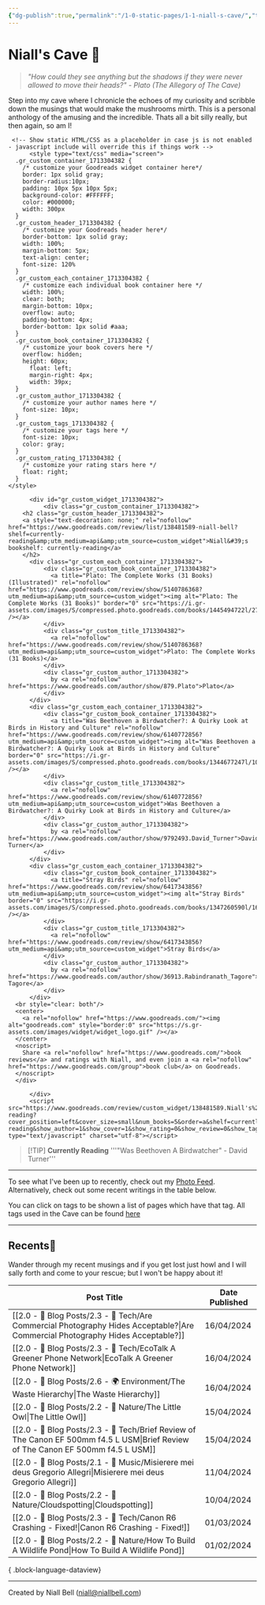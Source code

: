 ```yaml
---
{"dg-publish":true,"permalink":"/1-0-static-pages/1-1-niall-s-cave/","title":"Niall's Cave","tags":["gardenEntry"],"noteIcon":"default","created":"2024-04-07T21:59:11.083+01:00","updated":"2024-04-16T22:56:22.690+01:00"}
---
```


# Niall's Cave 🦇

> *"How could they see anything but the shadows if they were never allowed to move their heads?"* - *Plato (The Allegory of The Cave)*

Step into my cave where I chronicle the echoes of my curiosity and scribble down the musings that would make the mushrooms mirth. This is a personal anthology of the amusing and the incredible. Thats all a bit silly really, but then again, so am I!

```
 <!-- Show static HTML/CSS as a placeholder in case js is not enabled - javascript include will override this if things work -->
      <style type="text/css" media="screen">
  .gr_custom_container_1713304382 {
    /* customize your Goodreads widget container here*/
    border: 1px solid gray;
    border-radius:10px;
    padding: 10px 5px 10px 5px;
    background-color: #FFFFFF;
    color: #000000;
    width: 300px
  }
  .gr_custom_header_1713304382 {
    /* customize your Goodreads header here*/
    border-bottom: 1px solid gray;
    width: 100%;
    margin-bottom: 5px;
    text-align: center;
    font-size: 120%
  }
  .gr_custom_each_container_1713304382 {
    /* customize each individual book container here */
    width: 100%;
    clear: both;
    margin-bottom: 10px;
    overflow: auto;
    padding-bottom: 4px;
    border-bottom: 1px solid #aaa;
  }
  .gr_custom_book_container_1713304382 {
    /* customize your book covers here */
    overflow: hidden;
    height: 60px;
      float: left;
      margin-right: 4px;
      width: 39px;
  }
  .gr_custom_author_1713304382 {
    /* customize your author names here */
    font-size: 10px;
  }
  .gr_custom_tags_1713304382 {
    /* customize your tags here */
    font-size: 10px;
    color: gray;
  }
  .gr_custom_rating_1713304382 {
    /* customize your rating stars here */
    float: right;
  }
</style>

      <div id="gr_custom_widget_1713304382">
          <div class="gr_custom_container_1713304382">
    <h2 class="gr_custom_header_1713304382">
    <a style="text-decoration: none;" rel="nofollow" href="https://www.goodreads.com/review/list/138481589-niall-bell?shelf=currently-reading&amp;utm_medium=api&amp;utm_source=custom_widget">Niall&#39;s bookshelf: currently-reading</a>
    </h2>
      <div class="gr_custom_each_container_1713304382">
          <div class="gr_custom_book_container_1713304382">
            <a title="Plato: The Complete Works (31 Books) (Illustrated)" rel="nofollow" href="https://www.goodreads.com/review/show/5140786368?utm_medium=api&amp;utm_source=custom_widget"><img alt="Plato: The Complete Works (31 Books)" border="0" src="https://i.gr-assets.com/images/S/compressed.photo.goodreads.com/books/1445494722l/27253498._SY75_.jpg" /></a>
          </div>
          <div class="gr_custom_title_1713304382">
            <a rel="nofollow" href="https://www.goodreads.com/review/show/5140786368?utm_medium=api&amp;utm_source=custom_widget">Plato: The Complete Works (31 Books)</a>
          </div>
          <div class="gr_custom_author_1713304382">
            by <a rel="nofollow" href="https://www.goodreads.com/author/show/879.Plato">Plato</a>
          </div>
      </div>
      <div class="gr_custom_each_container_1713304382">
          <div class="gr_custom_book_container_1713304382">
            <a title="Was Beethoven a Birdwatcher?: A Quirky Look at Birds in History and Culture" rel="nofollow" href="https://www.goodreads.com/review/show/6140772856?utm_medium=api&amp;utm_source=custom_widget"><img alt="Was Beethoven a Birdwatcher?: A Quirky Look at Birds in History and Culture" border="0" src="https://i.gr-assets.com/images/S/compressed.photo.goodreads.com/books/1344677247l/10897859._SX50_.jpg" /></a>
          </div>
          <div class="gr_custom_title_1713304382">
            <a rel="nofollow" href="https://www.goodreads.com/review/show/6140772856?utm_medium=api&amp;utm_source=custom_widget">Was Beethoven a Birdwatcher?: A Quirky Look at Birds in History and Culture</a>
          </div>
          <div class="gr_custom_author_1713304382">
            by <a rel="nofollow" href="https://www.goodreads.com/author/show/9792493.David_Turner">David Turner</a>
          </div>
      </div>
      <div class="gr_custom_each_container_1713304382">
          <div class="gr_custom_book_container_1713304382">
            <a title="Stray Birds" rel="nofollow" href="https://www.goodreads.com/review/show/6417343856?utm_medium=api&amp;utm_source=custom_widget"><img alt="Stray Birds" border="0" src="https://i.gr-assets.com/images/S/compressed.photo.goodreads.com/books/1347260590l/166350._SY75_.jpg" /></a>
          </div>
          <div class="gr_custom_title_1713304382">
            <a rel="nofollow" href="https://www.goodreads.com/review/show/6417343856?utm_medium=api&amp;utm_source=custom_widget">Stray Birds</a>
          </div>
          <div class="gr_custom_author_1713304382">
            by <a rel="nofollow" href="https://www.goodreads.com/author/show/36913.Rabindranath_Tagore">Rabindranath Tagore</a>
          </div>
      </div>
  <br style="clear: both"/>
  <center>
    <a rel="nofollow" href="https://www.goodreads.com/"><img alt="goodreads.com" style="border:0" src="https://s.gr-assets.com/images/widget/widget_logo.gif" /></a>
  </center>
  <noscript>
    Share <a rel="nofollow" href="https://www.goodreads.com/">book reviews</a> and ratings with Niall, and even join a <a rel="nofollow" href="https://www.goodreads.com/group">book club</a> on Goodreads.
  </noscript>
  </div>

      </div>
      <script src="https://www.goodreads.com/review/custom_widget/138481589.Niall's%20bookshelf:%20currently-reading?cover_position=left&cover_size=small&num_books=5&order=a&shelf=currently-reading&show_author=1&show_cover=1&show_rating=0&show_review=0&show_tags=0&show_title=1&sort=date_read&widget_bg_color=FFFFFF&widget_bg_transparent=&widget_border_width=1&widget_id=1713304382&widget_text_color=000000&widget_title_size=medium&widget_width=medium" type="text/javascript" charset="utf-8"></script>
```

>[!TIP] **Currently Reading**
>'''"Was Beethoven A Birdwatcher" - David Turner'''

---

To see what I've been up to recently, check out my [Photo Feed](https://cave.niallbell.com/1-0-static-pages/1-2-photo-feed/). Alternatively, check out some recent writings in the table below.

You can click on tags to be shown a list of pages which have that tag. All tags used in the Cave can be found [here](https://cave.niallbell.com/tags)

---
## Recents📝

Wander through my recent musings and if you get lost just howl and I will sally forth and come to your rescue; but I won't be happy about it!

| Post Title                                                                                                                            | Date Published |
| ------------------------------------------------------------------------------------------------------------------------------------- | -------------- |
| [[2.0 - 📝 Blog Posts/2.3 - 💾 Tech/Are Commercial Photography Hides Acceptable?\|Are Commercial Photography Hides Acceptable?]]   | 16/04/2024     |
| [[2.0 - 📝 Blog Posts/2.3 - 💾 Tech/EcoTalk A Greener Phone Network\|EcoTalk A Greener Phone Network]]                             | 16/04/2024     |
| [[2.0 - 📝 Blog Posts/2.6 - 🌍 Environment/The Waste Hierarchy\|The Waste Hierarchy]]                                              | 16/04/2024     |
| [[2.0 - 📝 Blog Posts/2.2 - 🌱 Nature/The Little Owl\|The Little Owl]]                                                             | 15/04/2024     |
| [[2.0 - 📝 Blog Posts/2.3 - 💾 Tech/Brief Review of The Canon EF 500mm f4.5 L USM\|Brief Review of The Canon EF 500mm f4.5 L USM]] | 15/04/2024     |
| [[2.0 - 📝 Blog Posts/2.1 - 🎼 Music/Misierere mei deus Gregorio Allegri\|Misierere mei deus Gregorio Allegri]]                    | 11/04/2024     |
| [[2.0 - 📝 Blog Posts/2.2 - 🌱 Nature/Cloudspotting\|Cloudspotting]]                                                               | 10/04/2024     |
| [[2.0 - 📝 Blog Posts/2.3 - 💾 Tech/Canon R6 Crashing - Fixed!\|Canon R6 Crashing - Fixed!]]                                       | 01/03/2024     |
| [[2.0 - 📝 Blog Posts/2.2 - 🌱 Nature/How To Build A Wildlife Pond\|How To Build A Wildlife Pond]]                                 | 01/02/2024     |

{ .block-language-dataview}


---
Created by Niall Bell (niall@niallbell.com)

